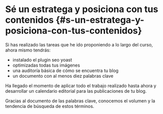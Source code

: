 # Sé un estratega y posiciona con tus contenidos {#s-un-estratega-y-posiciona-con-tus-contenidos}

Si has realizado las tareas que he ido proponiendo a lo largo del curso, ahora mismo tendrás:

*   instalado el plugin seo yoast
*   optimizadas todas tus imágenes
*   una auditoría básica de cómo se encuentra tu blog
*   un documento con al menos diez palabras clave

Ha llegado el momento de aplicar todo el trabajo realizado hasta ahora y desarrollar un calendario editorial para las publicaciones de tu blog.

Gracias al documento de las palabras clave, conocemos el volumen y la tendencia de búsqueda de estos términos.